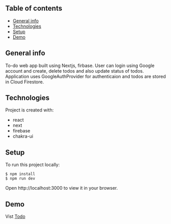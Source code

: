 ## Table of contents
* [General info](#general-info)
* [Technologies](#technologies)
* [Setup](#setup)
* [Demo](#demo)

## General info
To-do web app built using Nextjs, firbase. User can login using Google account and create, delete todos and also update status of todos. Application uses GoogleAuthProvider for authenticaion and todos are stored in Cloud Firestore.

## Technologies
Project is created with:
* react
* next
* firebase
* chakra-ui
	
## Setup
To run this project locally:
```
$ npm install
$ npm run dev
```
Open http://localhost:3000 to view it in your browser.

## Demo
Vist [Todo]()


